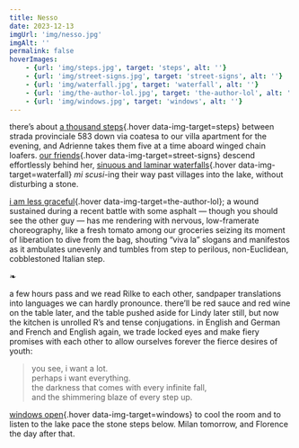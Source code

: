 ```yaml
---
title: Nesso
date: 2023-12-13
imgUrl: 'img/nesso.jpg'
imgAlt: ''
permalink: false
hoverImages: 
    - {url: 'img/steps.jpg', target: 'steps', alt: ''}
    - {url: 'img/street-signs.jpg', target: 'street-signs', alt: ''}
    - {url: 'img/waterfall.jpg', target: 'waterfall', alt: ''}
    - {url: 'img/the-author-lol.jpg', target: 'the-author-lol', alt: ''}
    - {url: 'img/windows.jpg', target: 'windows', alt: ''}
---
```

there’s about [a thousand steps](){.hover data-img-target=steps} between strada provinciale 583 down via coatesa to our villa apartment for the evening, and Adrienne takes them five at a time aboard winged chain loafers. [our friends](){.hover data-img-target=street-signs} descend effortlessly behind her, [sinuous and laminar waterfalls](){.hover data-img-target=waterfall} *mi scusi*-ing their way past villages into the lake, without disturbing a stone.

[i am less graceful](){.hover data-img-target=the-author-lol}; a wound sustained during a recent battle with some asphalt — though you should see the other guy — has me rendering with nervous, low-framerate choreography, like a fresh tomato among our groceries seizing its moment of liberation to dive from the bag, shouting “viva la” slogans and manifestos as it ambulates unevenly and tumbles from step to perilous, non-Euclidean, cobblestoned Italian step.

❧

a few hours pass and we read Rilke to each other, sandpaper translations into languages we can hardly pronounce. there’ll be red sauce and red wine on the table later, and the table pushed aside for Lindy later still, but now the kitchen is unrolled R’s and tense conjugations. in English and German and French and English again, we trade locked eyes and make fiery promises with each other to allow ourselves forever the fierce desires of youth:

> you see, i want a lot.  
> perhaps i want everything.  
> the darkness that comes with every infinite fall,  
> and the shimmering blaze of every step up.

[windows open](){.hover data-img-target=windows} to cool the room and to listen to the lake pace the stone steps below. Milan tomorrow, and Florence the day after that.